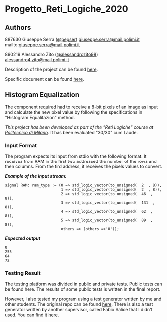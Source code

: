 # Progetto_Reti_Logiche_2020

## Authors

887630 Giuseppe Serra ([@pepser](https://github.com/pepser)) giuseppe.serra@mail.polimi.it mailto:giuseppe.serra@mail.polimi.it

890219 Alessandro Zito ([@alessandrozito98](https://github.com/alessandrozito98)) alessandro4.zito@mail.polimi.it

Description of the project can be found [here](https://github.com/alessandrozito98/Progetto_Reti_Logiche_2020/tree/master/Docs).

Specific document can be found [here](https://en.wikipedia.org/wiki/Histogram_equalization).

## Histogram Equalization 

The component required had to receive a 8-bit pixels of an image as input and calculate the new pixel value by following the specifications in "Histogram Equalitazion" method.

*This project has been developed as part of the "Reti Logiche" course at [Politecnico di Milano](https://www.polimi.it/).* It has been evaluated "30/30" cum Laude.

### Input Format
The program expects its input from stdio with the following format. It receives from RAM in the first two addressed the number of the rows and then columns. From the tird address, it receives the pixels values to convert.

***Example of the input stream:***
```
signal RAM: ram_type := (0 => std_logic_vector(to_unsigned(  2  , 8)), 
                         1 => std_logic_vector(to_unsigned(  2  , 8)), 
                         2 => std_logic_vector(to_unsigned(  46  , 8)),  
                         3 => std_logic_vector(to_unsigned(  131  , 8)), 
                         4 => std_logic_vector(to_unsigned(  62  , 8)), 
                         5 => std_logic_vector(to_unsigned(  89  , 8)), 
                         others => (others =>'0'));  
```
 
 ***Expected output***
```
0
255
64
72
```

### Testing Result

The testing platform was divided in public and private tests. Public tests can be found here. The results of some public tests is written in the final report.

However, i also tested my program using a test generator written by me and other students. The original repo can be found [here](https://github.com/davidemerli/RL-generator-2020-2021). 
There is also a test generator written by another supervisor, called Fabio Salice that I didn't used. You can find it [here](https://github.com/alessandrozito98/Progetto_Reti_Logiche_2020/tree/master/Public%20Tests/Testbench%20Generator).
